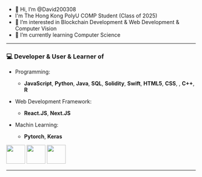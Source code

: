 - 👋 Hi, I’m @David200308
- I'm The Hong Kong PolyU COMP Student (Class of 2025)
- 👀 I’m interested in Blockchain Development & Web Development & Computer Vision
- 🌱 I’m currently learning Computer Science

---

### 💻 Developer & User & Learner of
- Programming: 
  - **JavaScript**, **Python**, **Java**, **SQL**, **Solidity**, **Swift**, **HTML5**, **CSS**, , **C++**, **R**

- Web Development Framework: 
  - **React.JS**, **Next.JS**

- Machin Learning:
  - **Pytorch**, **Keras**

<code><a href="https://www.python.org/" target="_blank"><img height="50" src="https://www.vectorlogo.zone/logos/python/python-ar21.svg"></a></code>
<code><a href="https://www.javascript.com/" target="_blank"><img height="50" src="https://www.vectorlogo.zone/logos/javascript/javascript-ar21.svg"></a></code>
<code><a href="https://www.java.com/" target="_blank"><img height="50" src="https://www.vectorlogo.zone/logos/java/java-horizontal.svg"></a></code>

---


<!---
David200308/David200308 is a ✨ special ✨ repository because its `README.md` (this file) appears on your GitHub profile.
You can click the Preview link to take a look at your changes.
--->
